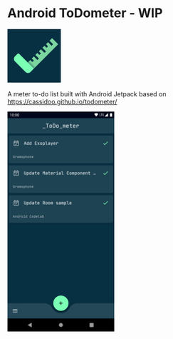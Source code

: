 # Android ToDometer - WIP

<img src="./art/icon.svg" width="120">

A meter to-do list built with Android Jetpack based on https://cassidoo.github.io/todometer/

<img src="./screenshots/tasks.png" width="240">
